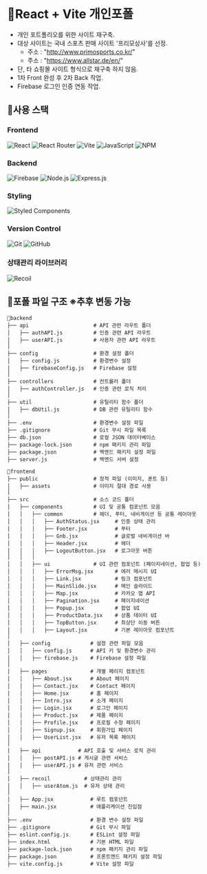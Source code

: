 # 📌React + Vite 개인포폴
- 개인 포트폴리오를 위한 사이트 재구축.
- 대상 사이트는 국내 스포츠 판매 사이트 '프리모상사'를 선정.
  - 주소 : "http://www.primosports.co.kr/"
  - 주소 : "https://www.allstar.de/en/"
- 단, 타 쇼핑몰 사이트 형식으로 재구축 하지 않음.
- 1차 Front 완성 후 2차 Back 작업.
- Firebase 로그인 인증 연동 작업. 


## 📌사용 스택 
  ### Frontend
![React](https://img.shields.io/badge/React-61DAFB?style=flat-square&logo=React&logoColor=black)
![React Router](https://img.shields.io/badge/React_Router-CA4245?style=flat-square&logo=react-router&logoColor=white)
![Vite](https://img.shields.io/badge/Vite-646CFF?style=flat-square&logo=Vite&logoColor=white)
![JavaScript](https://img.shields.io/badge/JavaScript-F7DF1E?style=flat-square&logo=javascript&logoColor=black)
![NPM](https://img.shields.io/badge/NPM-CB3837?style=flat-square&logo=npm&logoColor=white)

  ### Backend
![Firebase](https://img.shields.io/badge/Firebase-FFCA28?style=flat-square&logo=Firebase&logoColor=black)
![Node.js](https://img.shields.io/badge/Node.js-339933?style=flat-square&logo=Node.js&logoColor=white)
![Express.js](https://img.shields.io/badge/Express.js-000000?style=flat-square&logo=Express&logoColor=white)

  ### Styling
![Styled Components](https://img.shields.io/badge/Styled_Components-DB7093?style=flat-square&logo=styled-components&logoColor=white)

  ### Version Control
![Git](https://img.shields.io/badge/Git-F05032?style=flat-square&logo=git&logoColor=white)
![GitHub](https://img.shields.io/badge/GitHub-181717?style=flat-square&logo=github&logoColor=white)

  ### 상태관리 라이브러리
![Recoil](https://img.shields.io/badge/Recoil-white?style=flat-square&logo=recoil&logoColor=blue)


## 📌포폴 파일 구조 ※추후 변동 가능

```
📁backend
├── api                     # API 관련 라우트 폴더
│   ├── authAPI.js          # 인증 관련 API 라우트
│   ├── userAPI.js          # 사용자 관련 API 라우트
│
├── config                  # 환경 설정 폴더
│   ├── config.js           # 환경변수 설정
│   ├── firebaseConfig.js   # Firebase 설정
│
├── controllers             # 컨트롤러 폴더
│   ├── authController.js   # 인증 관련 로직 처리
│
├── util                    # 유틸리티 함수 폴더
│   ├── dbUtil.js           # DB 관련 유틸리티 함수
│
├── .env                    # 환경변수 설정 파일
├── .gitignore              # Git 무시 파일 목록
├── db.json                 # 로컬 JSON 데이터베이스
├── package-lock.json       # npm 패키지 관리 파일
├── package.json            # 백엔드 패키지 설정 파일
├── server.js               # 백엔드 서버 설정

📁frontend
├── public                  # 정적 파일 (이미지, 폰트 등)
│   ├── assets              # 이미지 절대 경로 사용
│
├── src                     # 소스 코드 폴더
│   ├── components          # UI 및 공통 컴포넌트 모음
│   │   ├── common          # 헤더, 푸터, 네비게이션 등 공통 레이아웃
│   │   │   ├── AuthStatus.jsx     # 인증 상태 관리
│   │   │   ├── Footer.jsx         # 푸터
│   │   │   ├── Gnb.jsx            # 글로벌 네비게이션 바
│   │   │   ├── Header.jsx         # 헤더
│   │   │   ├── LogoutButton.jsx   # 로그아웃 버튼
│   │   │
│   │   ├── ui              # UI 관련 컴포넌트 (페이지네이션, 팝업 등)
│   │   │   ├── ErrorMsg.jsx       # 에러 메시지 UI
│   │   │   ├── Link.jsx           # 링크 컴포넌트
│   │   │   ├── MainSlide.jsx      # 메인 슬라이드
│   │   │   ├── Map.jsx            # 카카오 맵 API
│   │   │   ├── Pagination.jsx     # 페이지네이션
│   │   │   ├── Popup.jsx          # 팝업 UI
│   │   │   ├── ProductData.jsx    # 상품 데이터 UI
│   │   │   ├── TopButton.jsx      # 최상단 이동 버튼
│   │   │   ├── Layout.jsx         # 기본 레이아웃 컴포넌트
│
│   ├── config             # 설정 관련 파일 모음
│   │   ├── config.js      # API 키 및 환경변수 관리
│   │   ├── firebase.js    # Firebase 설정 파일
│
│   ├── pages              # 개별 페이지 컴포넌트
│   │   ├── About.jsx      # About 페이지
│   │   ├── Contact.jsx    # Contact 페이지
│   │   ├── Home.jsx       # 홈 페이지
│   │   ├── Intro.jsx      # 소개 페이지
│   │   ├── Login.jsx      # 로그인 페이지
│   │   ├── Product.jsx    # 제품 페이지
│   │   ├── Profile.jsx    # 프로필 수정 페이지
│   │   ├── Signup.jsx     # 회원가입 페이지
│   │   ├── UserList.jsx   # 유저 목록 페이지
│
│   ├── api            # API 호출 및 서비스 로직 관리
│   │   ├── postAPI.js # 게시글 관련 서비스
│   │   ├── userAPI.js # 유저 관련 서비스
│
│   ├── recoil           # 상태관리 관리
│   │   ├── userAtom.js  # 유저 상태 관리
│
│   ├── App.jsx            # 루트 컴포넌트
│   ├── main.jsx           # 애플리케이션 진입점
│
├── .env                   # 환경 변수 설정 파일
├── .gitignore             # Git 무시 파일
├── eslint.config.js       # ESLint 설정 파일
├── index.html             # 기본 HTML 파일
├── package-lock.json      # npm 패키지 관리 파일
├── package.json           # 프론트엔드 패키지 설정 파일
├── vite.config.js         # Vite 설정 파일
```
